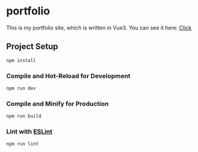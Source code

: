 # portfolio

<p>This is my portfolio site, which is written in Vue3. You can see it here: <a href="https://daniil-developer.ru/">Click</a> </p>

## Project Setup

```sh
npm install
```

### Compile and Hot-Reload for Development

```sh
npm run dev
```

### Compile and Minify for Production

```sh
npm run build
```

### Lint with [ESLint](https://eslint.org/)

```sh
npm run lint
```
